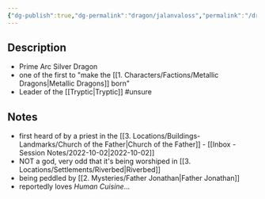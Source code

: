 ```yaml
---
{"dg-publish":true,"dg-permalink":"dragon/jalanvaloss","permalink":"/dragon/jalanvaloss/"}
---
```


## Description
- Prime Arc Silver Dragon
- one of the first to "make the [[1. Characters/Factions/Metallic Dragons\|Metallic Dragons]] born"
- Leader of the [[Tryptic\|Tryptic]] #unsure 

## Notes
- first heard of by a priest in the [[3. Locations/Buildings-Landmarks/Church of the Father\|Church of the Father]] - [[Inbox - Session Notes/2022-10-02\|2022-10-02]]
- NOT a god, very odd that it's being worshiped in [[3. Locations/Settlements/Riverbed\|Riverbed]]
- being peddled by [[2. Mysteries/Father Jonathan\|Father Jonathan]]
- reportedly loves *Human Cuisine*...

